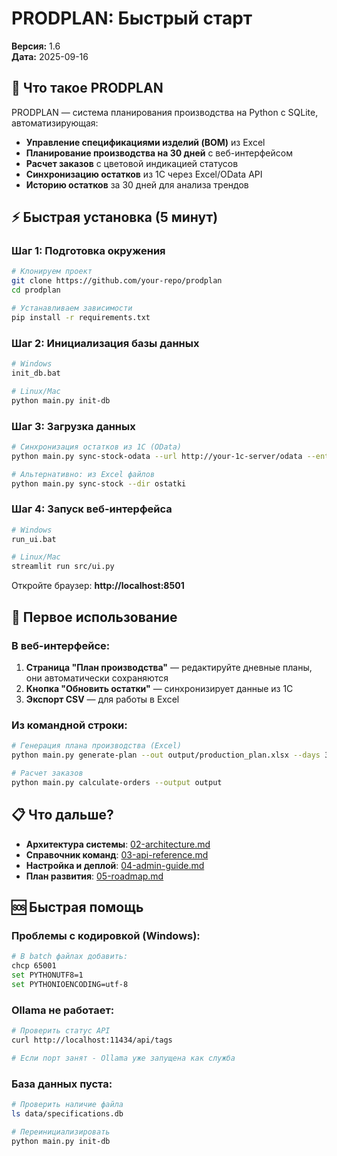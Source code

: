 # PRODPLAN: Быстрый старт

**Версия:** 1.6  
**Дата:** 2025-09-16

## 🚀 Что такое PRODPLAN

PRODPLAN — система планирования производства на Python с SQLite, автоматизирующая:
- **Управление спецификациями изделий (BOM)** из Excel
- **Планирование производства на 30 дней** с веб-интерфейсом  
- **Расчет заказов** с цветовой индикацией статусов
- **Синхронизацию остатков** из 1С через Excel/OData API
- **Историю остатков** за 30 дней для анализа трендов

## ⚡ Быстрая установка (5 минут)

### Шаг 1: Подготовка окружения
```bash
# Клонируем проект
git clone https://github.com/your-repo/prodplan
cd prodplan

# Устанавливаем зависимости
pip install -r requirements.txt
```

### Шаг 2: Инициализация базы данных
```bash
# Windows
init_db.bat

# Linux/Mac
python main.py init-db
```

### Шаг 3: Загрузка данных
```bash
# Синхронизация остатков из 1С (OData)
python main.py sync-stock-odata --url http://your-1c-server/odata --entity AccumulationRegister_ЗапасыНаСкладах

# Альтернативно: из Excel файлов
python main.py sync-stock --dir ostatki
```

### Шаг 4: Запуск веб-интерфейса
```bash
# Windows
run_ui.bat

# Linux/Mac  
streamlit run src/ui.py
```

Откройте браузер: **http://localhost:8501**

## 🎯 Первое использование

### В веб-интерфейсе:
1. **Страница "План производства"** — редактируйте дневные планы, они автоматически сохраняются
2. **Кнопка "Обновить остатки"** — синхронизирует данные из 1С
3. **Экспорт CSV** — для работы в Excel

### Из командной строки:
```bash
# Генерация плана производства (Excel)
python main.py generate-plan --out output/production_plan.xlsx --days 30

# Расчет заказов
python main.py calculate-orders --output output
```

## 📋 Что дальше?

- **Архитектура системы**: [02-architecture.md](02-architecture.md)
- **Справочник команд**: [03-api-reference.md](03-api-reference.md)  
- **Настройка и деплой**: [04-admin-guide.md](04-admin-guide.md)
- **План развития**: [05-roadmap.md](05-roadmap.md)

## 🆘 Быстрая помощь

### Проблемы с кодировкой (Windows):
```bash
# В batch файлах добавить:
chcp 65001
set PYTHONUTF8=1
set PYTHONIOENCODING=utf-8
```

### Ollama не работает:
```bash
# Проверить статус API
curl http://localhost:11434/api/tags

# Если порт занят - Ollama уже запущена как служба
```

### База данных пуста:
```bash
# Проверить наличие файла
ls data/specifications.db

# Переинициализировать
python main.py init-db
```